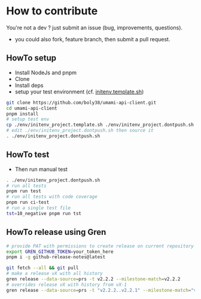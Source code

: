 # How to contribute
You're not a dev ? just submit an issue (bug, improvements, questions).

* you could also fork, feature branch, then submit a pull request.

## HowTo setup

* Install NodeJs and pnpm
* Clone
* Install deps
* setup your test environment (cf. [initenv.template.sh](./env/initenv.template.sh))

````bash
git clone https://github.com/boly38/umami-api-client.git
cd umami-api-client
pnpm install
# setup test env
cp ./env/initenv_project.template.sh ./env/initenv_project.dontpush.sh
# edit ./env/initenv_project.dontpush.sh then source it
. ./env/initenv_project.dontpush.sh
````

## HowTo test
* Then run manual test

````bash
. ./env/initenv_project.dontpush.sh
# run all tests
pnpm run test
# run all tests with code coverage
pnpm run ci-test
# run a single test file
tst=10_negative pnpm run tst
````

## HowTo release using Gren

```bash
# provide PAT with permissions to create release on current repository
export GREN_GITHUB_TOKEN=your_token_here
pnpm i -g github-release-notes@latest

git fetch --all && git pull
# make a release vX with all history
gren release --data-source=prs -t v2.2.2 --milestone-match=v2.2.2
# overrides release vX with history from vX-1
gren release --data-source=prs -t "v2.2.2..v2.2.1" --milestone-match="v2.2.2" --override
```
